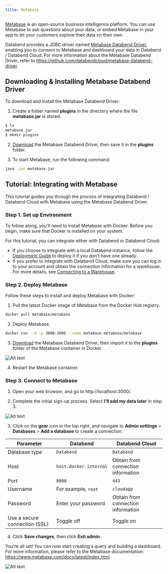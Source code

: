 ```yaml
---
title: Metabase
---
```


[Metabase](https://www.metabase.com/) is an open-source business intelligence platform. You can use Metabase to ask questions about your data, or embed Metabase in your app to let your customers explore their data on their own.

Databend provides a JDBC driver named [Metabase Databend Driver](https://github.com/databendcloud/metabase-databend-driver/releases/latest), enabling you to connect to Metabase and dashboard your data in Databend / Databend Cloud. For more information about the Metabase Databend Driver, refer to https://github.com/databendcloud/metabase-databend-driver

## Downloading & Installing Metabase Databend Driver

To download and install the Metabase Databend Driver:

1. Create a folder named **plugins** in the directory where the file **metabase.jar** is stored.

```bash
$ ls
metabase.jar
$ mkdir plugins
```

2. [Download](https://github.com/databendcloud/metabase-databend-driver/releases/latest) the Metabase Databend Driver, then save it in the **plugins** folder.

3. To start Metabase, run the following command:

```bash
java -jar metabase.jar
```

## Tutorial: Integrating with Metabase

This tutorial guides you through the process of integrating Databend / Databend Cloud with Metabase using the Metabase Databend Driver.

### Step 1. Set up Environment

To follow along, you'll need to install Metabase with Docker. Before you begin, make sure that Docker is installed on your system.

For this tutorial, you can integrate either with Databend or Databend Cloud:

- If you choose to integrate with a local Databend instance, follow the [Deployment Guide](/guides/deploy) to deploy it if you don't have one already.
- If you prefer to integrate with Databend Cloud, make sure you can log in to your account and obtain the connection information for a warehouse. For more details, see [Connecting to a Warehouse](/guides/cloud/using-databend-cloud/warehouses#connecting).

### Step 2. Deploy Metabase

Follow these steps to install and deploy Metabase with Docker:

1. Pull the latest Docker image of Metabase from the Docker Hub registry.

```bash
docker pull metabase/metabase
```

2. Deploy Metabase.

```bash
docker run  -d -p 3000:3000 --name metabase metabase/metabase
```

3. [Download](https://github.com/databendcloud/metabase-databend-driver/releases/latest) the Metabase Databend Driver, then import it to the **plugins** folder of the Metabase container in Docker.

![Alt text](/img/integration/add2plugins.gif)

4. Restart the Metabase container.

### Step 3. Connect to Metabase

1. Open your web browser, and go to http://localhost:3000/.

2. Complete the initial sign-up process. Select **I'll add my data later** in step 3.

![Alt text](/img/integration/add-later.png)

3. Click on the **gear** icon in the top right, and navigate to **Admin settings** > **Databases** > **Add a database** to create a connection:

| Parameter                     | Databend               | Databend Cloud                     |
| ----------------------------- | ---------------------- | ---------------------------------- |
| Database type                 | `Databend`             | `Databend`                         |
| Host                          | `host.docker.internal` | Obtain from connection information |
| Port                          | `8000`                 | `443`                              |
| Username                      | For example, `root`    | `cloudapp`                         |
| Password                      | Enter your password    | Obtain from connection information |
| Use a secure connection (SSL) | Toggle off             | Toggle on                          |

4. Click **Save changes**, then click **Exit admin**.

You're all set! You can now start creating a query and building a dashboard. For more information, please refer to the Metabase documentation: https://www.metabase.com/docs/latest/index.html

![Alt text](/img/integration/allset.png)
